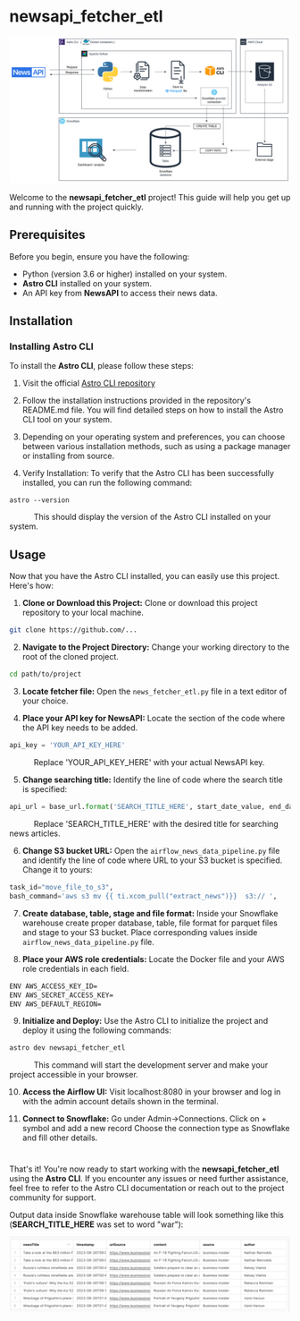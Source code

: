 # newsapi_fetcher_etl

![diagram](readme-images/diagram_drawio.png)

Welcome to the **newsapi_fetcher_etl** project! This guide will help you get up and running with the project quickly.

## Prerequisites
Before you begin, ensure you have the following:

+ Python (version 3.6 or higher) installed on your system.
+ **Astro CLI** installed on your system.
+ An API key from **NewsAPI** to access their news data.

## Installation

### Installing Astro CLI 

To install the **Astro CLI**, please follow these steps:

1. Visit the official [Astro CLI repository](https://github.com/astronomer/astro-cli)

2. Follow the installation instructions provided in the repository's README.md file. You will find detailed steps on how to install the Astro CLI tool on your system.

3. Depending on your operating system and preferences, you can choose between various installation methods, such as using a package manager or installing from source.

4. Verify Installation: To verify that the Astro CLI has been successfully installed, you can run the following command:

```
astro --version
```

&emsp; &emsp; &nbsp; This should display the version of the Astro CLI installed on your system.

## Usage

Now that you have the Astro CLI installed, you can easily use this project. Here's how:

1. **Clone or Download this Project:** Clone or download this project repository to your local machine.

```bash
git clone https://github.com/...
```

2. **Navigate to the Project Directory:** Change your working directory to the root of the cloned project.

```bash
cd path/to/project
```

3. **Locate fetcher file:** Open the `news_fetcher_etl.py` file in a text editor of your choice.

4. **Place your API key for NewsAPI:** Locate the section of the code where the API key needs to be added.

```python
api_key = 'YOUR_API_KEY_HERE'
```
&emsp; &emsp; &nbsp; Replace 'YOUR_API_KEY_HERE' with your actual NewsAPI key.

5. **Change searching title:** Identify the line of code where the search title is specified:
   
```python
api_url = base_url.format('SEARCH_TITLE_HERE', start_date_value, end_date_value, api_key)
```
&emsp; &emsp; &nbsp; Replace 'SEARCH_TITLE_HERE' with the desired title for searching news articles.

6. **Change S3 bucket URL:** Open the `airflow_news_data_pipeline.py` file and identify the line of code where URL to your S3 bucket is specified. Change it to yours:

```python
task_id="move_file_to_s3",
bash_command='aws s3 mv {{ ti.xcom_pull("extract_news")}}  s3:// ',
```

7. **Create database, table, stage and file format:** Inside your Snowflake warehouse create proper database, table, file format for parquet files and stage to your S3 bucket. Place corresponding values inside `airflow_news_data_pipeline.py` file.

8. **Place your AWS role credentials:** Locate the Docker file and your AWS role credentials in each field.
```
ENV AWS_ACCESS_KEY_ID=
ENV AWS_SECRET_ACCESS_KEY=
ENV AWS_DEFAULT_REGION=
```

9. **Initialize and Deploy:** Use the Astro CLI to initialize the project and deploy it using the following commands:

```python
astro dev newsapi_fetcher_etl
```

&emsp; &emsp; &nbsp; This command will start the development server and make your project accessible in your browser.

10. **Access the Airflow UI:** Visit localhost:8080 in your browser and log in with the admin account details shown in the terminal.

11. **Connect to Snowflake:** Go under Admin->Connections. Click on + symbol and add a new record Choose the connection type as Snowflake and fill other details.

#

That's it! You're now ready to start working with the **newsapi_fetcher_etl** using the **Astro CLI**. If you encounter any issues or need further assistance, feel free to refer to the Astro CLI documentation or reach out to the project community for support.

Output data inside Snowflake warehouse table will look something like this (**SEARCH_TITLE_HERE** was set to word "war"):

![output-data](readme-images/snowflake_data_example.png)

